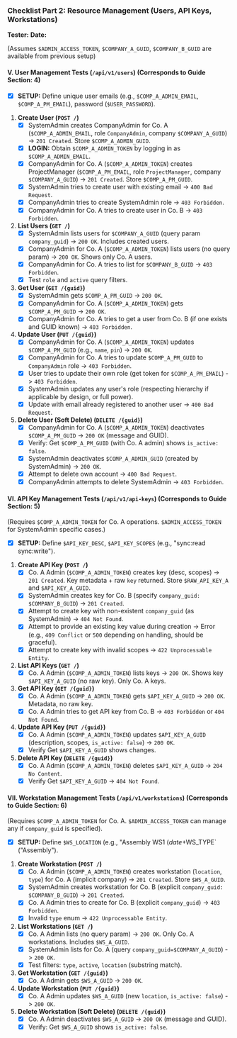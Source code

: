 ### Checklist Part 2: Resource Management (Users, API Keys, Workstations)

**Tester:**
**Date:**

(Assumes `$ADMIN_ACCESS_TOKEN`, `$COMPANY_A_GUID`, `$COMPANY_B_GUID` are available from previous setup)

#### V. User Management Tests (`/api/v1/users`) (Corresponds to Guide Section: 4)

-   [X] **SETUP:** Define unique user emails (e.g., `$COMP_A_ADMIN_EMAIL`, `$COMP_A_PM_EMAIL`), password (`$USER_PASSWORD`).

1.  **Create User (`POST /`)**
    -   [X] SystemAdmin creates CompanyAdmin for Co. A (`$COMP_A_ADMIN_EMAIL`, role `CompanyAdmin`, company `$COMPANY_A_GUID`) -> `201 Created`. Store `$COMP_A_ADMIN_GUID`.
    -   [X] **LOGIN:** Obtain `$COMP_A_ADMIN_TOKEN` by logging in as `$COMP_A_ADMIN_EMAIL`.
    -   [X] CompanyAdmin for Co. A (`$COMP_A_ADMIN_TOKEN`) creates ProjectManager (`$COMP_A_PM_EMAIL`, role `ProjectManager`, company `$COMPANY_A_GUID`) -> `201 Created`. Store `$COMP_A_PM_GUID`.
    -   [X] SystemAdmin tries to create user with existing email -> `400 Bad Request`.
    -   [X] CompanyAdmin tries to create SystemAdmin role -> `403 Forbidden`.
    -   [X] CompanyAdmin for Co. A tries to create user in Co. B -> `403 Forbidden`.
2.  **List Users (`GET /`)**
    -   [X] SystemAdmin lists users for `$COMPANY_A_GUID` (query param `company_guid`) -> `200 OK`. Includes created users.
    -   [X] CompanyAdmin for Co. A (`$COMP_A_ADMIN_TOKEN`) lists users (no query param) -> `200 OK`. Shows only Co. A users.
    -   [X] CompanyAdmin for Co. A tries to list for `$COMPANY_B_GUID` -> `403 Forbidden`.
    -   [X] Test `role` and `active` query filters.
3.  **Get User (`GET /{guid}`)**
    -   [X] SystemAdmin gets `$COMP_A_PM_GUID` -> `200 OK`.
    -   [X] CompanyAdmin for Co. A (`$COMP_A_ADMIN_TOKEN`) gets `$COMP_A_PM_GUID` -> `200 OK`.
    -   [X] CompanyAdmin for Co. A tries to get a user from Co. B (if one exists and GUID known) -> `403 Forbidden`.
4.  **Update User (`PUT /{guid}`)**
    -   [X] CompanyAdmin for Co. A (`$COMP_A_ADMIN_TOKEN`) updates `$COMP_A_PM_GUID` (e.g., `name`, `pin`) -> `200 OK`.
    -   [X] CompanyAdmin for Co. A tries to update `$COMP_A_PM_GUID` to `CompanyAdmin` role -> `403 Forbidden`.
    -   [X] User tries to update their own role (get token for `$COMP_A_PM_EMAIL`) -> `403 Forbidden`.
    -   [X] SystemAdmin updates any user's role (respecting hierarchy if applicable by design, or full power).
    -   [X] Update with email already registered to another user -> `400 Bad Request`.
5.  **Delete User (Soft Delete) (`DELETE /{guid}`)**
    -   [X] CompanyAdmin for Co. A (`$COMP_A_ADMIN_TOKEN`) deactivates `$COMP_A_PM_GUID` -> `200 OK` (message and GUID).
    -   [X] Verify: Get `$COMP_A_PM_GUID` (with Co. A admin) shows `is_active: false`.
    -   [X] SystemAdmin deactivates `$COMP_A_ADMIN_GUID` (created by SystemAdmin) -> `200 OK`.
    -   [X] Attempt to delete own account -> `400 Bad Request`.
    -   [X] CompanyAdmin attempts to delete SystemAdmin -> `403 Forbidden`.

#### VI. API Key Management Tests (`/api/v1/api-keys`) (Corresponds to Guide Section: 5)

(Requires `$COMP_A_ADMIN_TOKEN` for Co. A operations. `$ADMIN_ACCESS_TOKEN` for SystemAdmin specific cases.)
-   [X] **SETUP:** Define `$API_KEY_DESC`, `$API_KEY_SCOPES` (e.g., "sync:read sync:write").

1.  **Create API Key (`POST /`)**
    -   [X] Co. A Admin (`$COMP_A_ADMIN_TOKEN`) creates key (desc, scopes) -> `201 Created`. Key metadata + raw `key` returned. Store `$RAW_API_KEY_A` and `$API_KEY_A_GUID`.
    -   [X] SystemAdmin creates key for Co. B (specify `company_guid: $COMPANY_B_GUID`) -> `201 Created`.
    -   [X] Attempt to create key with non-existent `company_guid` (as SystemAdmin) -> `404 Not Found`.
    -   [X] Attempt to provide an existing key value during creation -> Error (e.g., `409 Conflict` or `500` depending on handling, should be graceful).
    -   [X] Attempt to create key with invalid scopes -> `422 Unprocessable Entity`.
2.  **List API Keys (`GET /`)**
    -   [X] Co. A Admin (`$COMP_A_ADMIN_TOKEN`) lists keys -> `200 OK`. Shows key `$API_KEY_A_GUID` (no raw key). Only Co. A keys.
3.  **Get API Key (`GET /{guid}`)**
    -   [X] Co. A Admin (`$COMP_A_ADMIN_TOKEN`) gets `$API_KEY_A_GUID` -> `200 OK`. Metadata, no raw key.
    -   [X] Co. A Admin tries to get API key from Co. B -> `403 Forbidden` or `404 Not Found`.
4.  **Update API Key (`PUT /{guid}`)**
    -   [X] Co. A Admin (`$COMP_A_ADMIN_TOKEN`) updates `$API_KEY_A_GUID` (description, scopes, `is_active: false`) -> `200 OK`.
    -   [X] Verify Get `$API_KEY_A_GUID` shows changes.
5.  **Delete API Key (`DELETE /{guid}`)**
    -   [X] Co. A Admin (`$COMP_A_ADMIN_TOKEN`) deletes `$API_KEY_A_GUID` -> `204 No Content`.
    -   [X] Verify Get `$API_KEY_A_GUID` -> `404 Not Found`.

#### VII. Workstation Management Tests (`/api/v1/workstations`) (Corresponds to Guide Section: 6)

(Requires `$COMP_A_ADMIN_TOKEN` for Co. A. `$ADMIN_ACCESS_TOKEN` can manage any if `company_guid` is specified).
-   [X] **SETUP:** Define `$WS_LOCATION` (e.g., "Assembly WS1 $(date +%N)"), `$WS_TYPE` ("Assembly").

1.  **Create Workstation (`POST /`)**
    -   [X] Co. A Admin (`$COMP_A_ADMIN_TOKEN`) creates workstation (`location`, `type`) for Co. A (implicit company) -> `201 Created`. Store `$WS_A_GUID`.
    -   [X] SystemAdmin creates workstation for Co. B (explicit `company_guid: $COMPANY_B_GUID`) -> `201 Created`.
    -   [X] Co. A Admin tries to create for Co. B (explicit `company_guid`) -> `403 Forbidden`.
    -   [X] Invalid `type` enum -> `422 Unprocessable Entity`.
2.  **List Workstations (`GET /`)**
    -   [X] Co. A Admin lists (no query param) -> `200 OK`. Only Co. A workstations. Includes `$WS_A_GUID`.
    -   [X] SystemAdmin lists for Co. A (query `company_guid=$COMPANY_A_GUID`) -> `200 OK`.
    -   [X] Test filters: `type`, `active`, `location` (substring match).
3.  **Get Workstation (`GET /{guid}`)**
    -   [X] Co. A Admin gets `$WS_A_GUID` -> `200 OK`.
4.  **Update Workstation (`PUT /{guid}`)**
    -   [X] Co. A Admin updates `$WS_A_GUID` (new `location`, `is_active: false`) -> `200 OK`.
5.  **Delete Workstation (Soft Delete) (`DELETE /{guid}`)**
    -   [X] Co. A Admin deactivates `$WS_A_GUID` -> `200 OK` (message and GUID).
    -   [X] Verify: Get `$WS_A_GUID` shows `is_active: false`. 